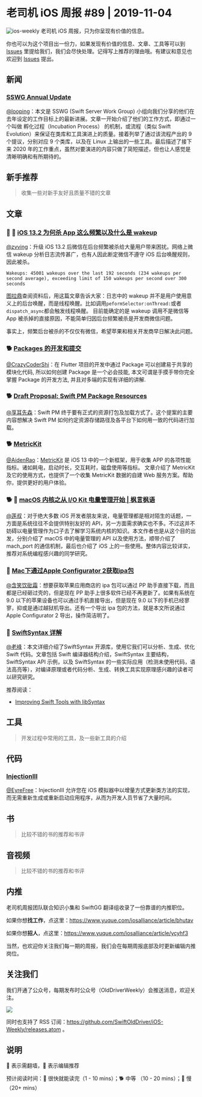 # 老司机 iOS 周报 #89 | 2019-11-04

![ios-weekly](https://github.com/SwiftOldDriver/iOS-Weekly/blob/master/assets/ios-weekly.png?raw=true)
老司机 iOS 周报，只为你呈现有价值的信息。

你也可以为这个项目出一份力，如果发现有价值的信息、文章、工具等可以到 [Issues](https://github.com/SwiftOldDriver/iOS-Weekly/issues) 里提给我们，我们会尽快处理。记得写上推荐的理由哦。有建议和意见也欢迎到 [Issues](https://github.com/SwiftOldDriver/iOS-Weekly/issues) 提出。

## 新闻

### [SSWG Annual Update](https://swift.org/blog/sswg-update/)

[@looping](https://github.com/looping)：本文是 SSWG (Swift Server Work Group) 小组向我们分享的他们在去年设定的工作目标上的最新进展。文章一开始介绍了他们的工作方式，即通过一个叫做 孵化过程（Incubation Process） 的机制，或流程（类似 Swift Evolution）来保证在类库和工具演进上的质量。接着列举了通过该流程产出的 9 个提议，分别对应 9 个类库，以及在 Linux 上输出的一些工具。最后描述了接下来 2020 年的工作重点，虽然对要演进的内容只做了简短描述，但也让人感觉是清晰明确和有所期待的。

## 新手推荐

> 收集一些对新手友好且质量不错的文章

## 文章

### 🐎 🌟 [iOS 13.2 为何杀 App 这么频繁以及什么是 wakeup](https://imtx.me/archives/2809.html)

[@zvving](https://github.com/zvving)：升级 iOS 13.2 后微信在后台频繁被杀给大量用户带来困扰。网络上微信 wakeup 分析日志流传甚广，也有人因此断定微信不遵守 iOS 后台唤醒规则，因此被杀。
```
Wakeups: 45001 wakeups over the last 192 seconds (234 wakeups per second average), exceeding limit of 150 wakeups per second over 300 seconds
```
[图拉鼎](http://weibo.com/tualatrix)查阅资料后，用这篇文章告诉大家：日志中的 wakeup 并不是用户使用意义上的后台唤醒，而是线程唤醒。比如调用`peformSelector:onThread:`或者`dispatch_async`都会触发线程唤醒。
目前能确定的是 wakeup 调用不是微信等 App 被杀掉的直接原因，不能简单归因后台频繁被杀是开发商微信问题。

事实上，频繁后台被杀的不仅仅有微信，希望苹果和相关开发商早日解决此问题。

### 🐕 [Packages 的开发和提交](https://mp.weixin.qq.com/s/sDstU5YqwFHzbMxPAfbkvw)

[@CrazyCoderShi](https://github.com/CrazyCoderShi)：在 Flutter 项目的开发中通过 Package 可以创建易于共享的模块化代码, 所以如何创建 Package 是一个必会技能, 本文可谓是手摸手带你完全掌握 Package 的开发方法, 并且对多端的实现有详细的讲解.

### 🐕 [Draft Proposal: Swift PM Package Resources](https://forums.swift.org/t/draft-proposal-package-resources/29941?utm_campaign=iOS%2BDev%2BWeekly&utm_medium=web&utm_source=iOS%2BDev%2BWeekly%2BIssue%2B427)

[@享耳先森](https://github.com/iblacksun)：Swift PM 终于要有正式的资源打包及加载方式了。这个提案的主要内容想解决 Swift PM 如何约定资源存储路径及各平台下如何用一致的代码进行加载。

### 🐕 [MetricKit](https://nshipster.com/metrickit/)
[@AidenRao](https://weibo.com/AidenRao)：[MetricKit](https://developer.apple.com/documentation/metrickit?language=objc) 是 iOS 13 中的一个新框架，用于收集 APP 的各项性能指标。诸如耗电，启动时长，交互耗时，磁盘使用等指标。
文章介绍了 MetricKit 及它的使用方式，也提供了一个收集 MetricKit 数据的自建 Web 服务方案。帮助你，提供更好的用户体验。

### 🐕 🌟 [macOS 内核之从 I/O Kit 电量管理开始 | 枫言枫语](https://justinyan.me/post/3961)

[@莲叔](https://weibo.com/aaaron7)：对于绝大多数 iOS 开发者朋友来说，电量管理都是相对陌生的话题，一方面是系统往往不会提供特别友好的 API，另一方面需求确实也不多。不过这并不妨碍以电量管理作为口子去了解学习系统内核的知识。本文作者也是从这个目的出发，分别介绍了 macOS 中的电量管理的 API 以及使用方法，顺带介绍了 mach_port 的通信机制，最后也介绍了 iOS 上的一些使用。整体内容比较详实，推荐对系统编程感兴趣的同学研究。


### 🐎 [Mac下通过Apple Configurator 2获取ipa包](https://juejin.im/post/5c6e87af51882523f02666a6)
[@含笑饮砒霜](https://weibo.com/chinafishnews/)：想要获取苹果应用商店的 ipa 包可以通过 PP 助手直接下载，而且都是已经砸过壳的，但是现在 PP 助手上很多软件已经不再更新了。如果有系统在 9.0 以下的苹果设备也可以通过手机直接导出，但是现在 9.0 以下的手机已经寥寥，抑或是通过越狱机导出。还有一个导出 ipa 包的方法，就是本文所说通过  Apple Configurator 2 导出，操作简洁明了。

### 🐢 [SwiftSyntax 详解](https://juejin.im/post/5dac6d3ef265da5b741514b0)

[@老峰](https://github.com/GesanTung)：本文详细介绍了SwiftSyntax 开源库，使用它我们可以分析、生成、优化 Swift 代码。文章包括 Swift 编译器结构介绍，SwiftSyntax 主要结构，SwiftSyntax API 示例，以及 SwiftSyntax 的一些实际应用（检测未使用代码，语法高亮等），对编译原理或者代码分析、生成、转换工具实现原理感兴趣的读者可以研究研究。

推荐阅读：
- [Improving Swift Tools with libSyntax](https://academy.realm.io/posts/improving-swift-tools-with-libsyntax-try-swift-haskin-2017/)

## 工具

> 开发过程中常用的工具，及一些新工具的介绍

## 代码

### [InjectionIII](https://github.com/johnno1962/InjectionIII)
[@EyreFree](https://github.com/EyreFree)：InjectionIII 允许您在 iOS 模拟器中以增量方式更新类方法的实现，而无需重新生成或重新启动应用程序，从而为开发人员节省了大量时间。

## 书

> 比较不错的书的推荐和书评

## 音视频

> 比较不错的书的推荐和书评

## 内推

老司机周报团队联合知识小集和 SwiftGG 翻译组收录了一份靠谱的内推职位。

如果你想**找工作**，点这里：https://www.yuque.com/iosalliance/article/bhutav

如果你想**招人**，点这里：https://www.yuque.com/iosalliance/article/ycyhf3

当然，也欢迎你关注我们每一期的周报，我们会在每期周报底部及时更新编辑内推岗位。

## 关注我们

我们开通了公众号，每期发布时公众号（OldDriverWeekly）会推送消息，欢迎关注。

![](https://github.com/SwiftOldDriver/iOS-Weekly/blob/master/assets/qrcode_for_wechat.jpg?raw=true)

同时也支持了 RSS 订阅：https://github.com/SwiftOldDriver/iOS-Weekly/releases.atom 。

## 说明

🚧 表示需翻墙，🌟 表示编辑推荐

预计阅读时间：🐎 很快就能读完（1 - 10 mins）；🐕 中等 （10 - 20 mins）；🐢 慢（20+ mins）


